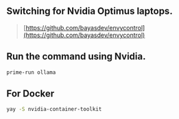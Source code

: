 ## Switching for Nvidia Optimus laptops.
> [https://github.com/bayasdev/envycontrol](https://github.com/bayasdev/envycontrol)

## Run the command using Nvidia.
```sh
prime-run ollama
```

## For Docker
```sh
yay -S nvidia-container-toolkit
```